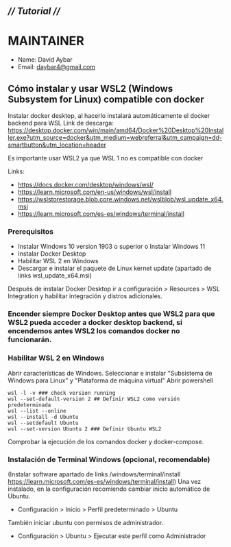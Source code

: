 ## _// Tutorial //_ ##

# MAINTAINER
- Name: David Aybar
- Email: daybar4@gmail.com

## Cómo instalar y usar WSL2 (Windows Subsystem for Linux) compatible con docker
Instalar docker desktop, al hacerlo instalará automáticamente el docker backend para WSL
Link de descarga:
https://desktop.docker.com/win/main/amd64/Docker%20Desktop%20Installer.exe?utm_source=docker&utm_medium=webreferral&utm_campaign=dd-smartbutton&utm_location=header

Es importante usar WSL2 ya que WSL 1 no es compatible con docker

Links: 
- https://docs.docker.com/desktop/windows/wsl/
- https://learn.microsoft.com/en-us/windows/wsl/install
- https://wslstorestorage.blob.core.windows.net/wslblob/wsl_update_x64.msi
- https://learn.microsoft.com/es-es/windows/terminal/install

### Prerequisitos
- Instalar Windows 10 version 1903 o superior o Instalar Windows 11
- Instalar Docker Desktop
- Habilitar WSL 2 en Windows
- Descargar e instalar el paquete de Linux kernet update (apartado de links wsl_update_x64.msi)

Después de instalar Docker Desktop ir a configuración > Resources > WSL Integration y habilitar integración y distros adicionales.

### Encender siempre Docker Desktop antes que WSL2 para que WSL2 pueda acceder a docker desktop backend, si encendemos antes WSL2 los comandos docker no funcionarán.

### Habilitar WSL 2 en Windows
Abrir características de Windows.
Seleccionar e instalar "Subsistema de Windows para Linux" y "Plataforma de máquina virtual"
Abrir powershell
```
wsl -l -v ### check version running
wsl --set-default-version 2 ## Definir WSL2 como versión predeterminada
wsl --list --online
wsl --install -d Ubuntu
wsl --setdefault Ubuntu
wsl --set-version Ubuntu 2 ### Definir Ubuntu WSL2
```
Comprobar la ejecución de los comandos docker y docker-compose.

### Instalación de Terminal Windows (opcional, recomendable)
(Instalar software apartado de links /windows/terminal/install https://learn.microsoft.com/es-es/windows/terminal/install)
Una vez instalado, en la configuración recomiendo cambiar inicio automático de Ubuntu.
- Configuración > Inicio > Perfil predeterminado > Ubuntu

También iniciar ubuntu con permisos de administrador.
- Configuración > Ubuntu > Ejecutar este perfil como Administrador
